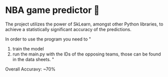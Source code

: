 # NBA game predictor 🏀

The project utilizes the power of SkLearn, amongst other Python libraries, to achieve a statistically significant accuracy of the predictions. 

In order to use the program you need to 
"
1) train the model
2) run the main.py with the IDs of the opposing teams, those can be found in the data sheets.
"

Overall Accuravy: ~70%
